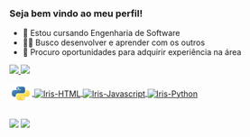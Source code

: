 ### Seja bem vindo ao meu perfil! 

- 🪪 Estou cursando Engenharia de Software
- 👩‍💻 Busco desenvolver e aprender com os outros
- 🌇 Procuro oportunidades para adquirir experiência na área


<div align="align">
  <a href="https://github.com/Iris-Helen">
  <img height="180em" src="https://github-readme-stats.vercel.app/api?username=Iris-Helen&show_icons=true&theme=radical&include_all_commits=true&count_private=true"/>
  <img height="180em" src="https://github-readme-stats.vercel.app/api/top-langs/?username=Iris-Helen&layout=compact&langs_count=7&theme=radical"/>
</div>

<div style="display: inline_block"><br>
<img align="center" alt="Iris-Python" height="30" width="40" src="https://raw.githubusercontent.com/devicons/devicon/master/icons/python/python-original.svg">
<img align="center" alt="Iris-HTML" height="30" width="40" src="https://cdn.jsdelivr.net/gh/devicons/devicon/icons/html5/html5-original.svg" />
<img align="center" alt="Iris-Javascript" height="30" width="40" src="https://cdn.jsdelivr.net/gh/devicons/devicon/icons/javascript/javascript-original.svg" />
<img align="center" alt="Iris-Python" height="30" width="40" src="https://cdn.jsdelivr.net/gh/devicons/devicon/icons/css3/css3-original.svg" />
   
 ##

 <div> 
  <a href = "iris.hellen0308@gmail.com"><img src="https://img.shields.io/badge/-Gmail-%23333?style=for-the-badge&logo=gmail&logoColor=white" target="_blank"></a>
  <a href="https://www.linkedin.com/in/irishellen0308" target="_blank"><img src="https://img.shields.io/badge/-LinkedIn-%230077B5?style=for-the-badge&logo=linkedin&logoColor=white" target="_blank"></a> 
  
</div>
